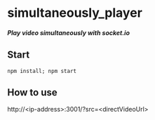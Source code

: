 # simultaneously_player
#### <i>Play video simultaneously with socket.io</i>

## Start
```npm install; npm start```
## How to use
http://\<ip-address>:3001/?src=\<directVideoUrl>
